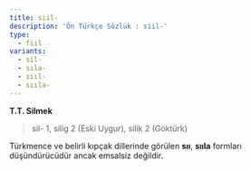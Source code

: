 ```yaml
---
title: siil-
description: 'Ön Türkçe Sözlük : siil-'
type:
  - fiil
variants:
  - sil-
  - sıla-
  - sııl-
  - sııla-
---
```

**T.T. Silmek**

> sil- 1, silig 2 (Eski Uygur), silik 2 (Göktürk)

Türkmence ve belirli kıpçak dillerinde görülen **sıı**, **sııla** formları düşündürücüdür ancak emsalsiz değildir.
